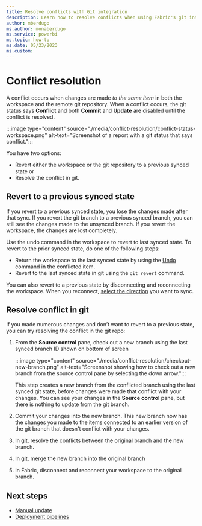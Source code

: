 ```yaml
---
title: Resolve conflicts with Git integration
description: Learn how to resolve conflicts when using Fabric's git integration tools.
author: mberdugo
ms.author: monaberdugo
ms.service: powerbi
ms.topic: how-to
ms.date: 05/23/2023
ms.custom: 
---
```


# Conflict resolution

A conflict occurs when changes are made *to the same item* in both the workspace and the remote git repository. When a conflict occurs, the git status says **Conflict** and both **Commit** and **Update** are disabled until the conflict is resolved.

:::image type="content" source="./media/conflict-resolution/conflict-status-workspace.png" alt-text="Screenshot of a report with a git status that says conflict.":::

You have two options:

- Revert either the workspace or the git repository to a previous synced state or
- Resolve the conflict in git.

## Revert to a previous synced state

If you revert to a previous synced state, you lose the changes made after that sync. If you revert the git branch to a previous synced branch, you can still see the changes made to the unsynced branch. If you revert the workspace, the changes are lost completely.

Use the undo command in the workspace to revert to last synced state.
To revert to the prior synced state, do one of the following steps:

- Return the workspace to the last synced state by using the [Undo](./git-get-started.md#commit-changes-to-git) command in the conflicted item.
- Revert to the last synced state in git using the `git revert` command.

 You can also revert to a previous state by disconnecting and reconnecting the workspace. When you reconnect, [select the direction](./git-integration-process.md#connect-and-sync) you want to sync.

## Resolve conflict in git

If you made numerous changes and don’t want to revert to a previous state, you can try resolving the conflict in the git repo:

1. From the **Source control** pane, check out a new branch using the last synced branch ID shown on bottom of screen

   :::image type="content" source="./media/conflict-resolution/checkout-new-branch.png" alt-text="Screenshot showing how to check out a new branch from the source control pane by selecting the down arrow.":::

   This step creates a new branch from the conflicted branch using the last synced git state, before changes were made that conflict with your changes. You can see your changes in the **Source control** pane, but there is nothing to update from the git branch.

1. Commit your changes into the new branch. This new branch now has the changes you made to the items connected to an earlier version of the git branch that doesn't conflict with your changes.
1. In git, resolve the conflicts between the original branch and the new branch.
1. In git, merge the new branch into the original branch
1. In Fabric, disconnect and reconnect your workspace to the original branch.

## Next steps

- [Manual update](./partial-update.md)
- [Deployment pipelines](../deployment-pipelines/intro-to-deployment-pipelines.md)
